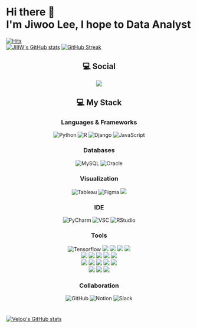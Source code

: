 # Hi there 👋 </br>I'm Jiwoo Lee, I hope to Data Analyst
[![Hits](https://hits.seeyoufarm.com/api/count/incr/badge.svg?url=https%3A%2F%2Fgithub.com%2FJIIIW&count_bg=%237BBDFF&title_bg=%239E9E9E&icon=&icon_color=%237EB8FF&title=hits&edge_flat=false)](https://hits.seeyoufarm.com)</br>
[![JIIIW's GitHub stats](https://github-readme-stats.vercel.app/api?username=JIIIW)](https://github-readme-stats.vercel.app/api?username=anuraghazra&show_icons=true&hide=contribs,prs&cache_seconds=86400&theme=buefy)
[![GitHub Streak](https://streak-stats.demolab.com?user=jiiiw)](https://git.io/streak-stats)

<div align="center">
  <h2>💻 Social</h2>
  <a href="https://www.instagram.com/ljw_daisy/" target="_blank"><img src="https://img.shields.io/badge/Instagram-E4405F?style=for-the-badge&logo=Instagram&logoColor=white"/></a>
</div>

<div align="center">
  <h2>💻 My Stack</h2>
  <h3>Languages & Frameworks</h3>
  <img alt="Python" src="https://img.shields.io/badge/Python-3776AB?style=for-the-badge&logo=python&logoColor=white"/> <img alt="R" src="https://img.shields.io/badge/R-276DC3?style=for-the-badge&logo=r&logoColor=white"/> <img alt="Django" src="https://img.shields.io/badge/Django-092E20?style=for-the-badge&logo=django&logoColor=white"/> <img alt="JavaScript" src="https://img.shields.io/badge/JavaScript-F7DF1E?style=for-the-badge&logo=JavaScript&logoColor=white"/></br>
  
  <h3>Databases</h3>
  <img alt="MySQL" src="https://img.shields.io/badge/MySQL-005C84?style=for-the-badge&logo=mysql&logoColor=white"/> <img alt="Oracle" src="https://img.shields.io/badge/Oracle-F80000?style=for-the-badge&logo=Oracle&logoColor=white"/></br>
  
  <h3>Visualization</h3>
  <img alt="Tableau" src="https://img.shields.io/badge/Tableau-E97627?style=for-the-badge&logo=Tableau&logoColor=white"/> <img alt="Figma" src="https://img.shields.io/badge/Figma-F24E1E?style=for-the-badge&logo=figma&logoColor=white"/> <img src="https://img.shields.io/badge/PowerBI-c9800e?style=for-the-badge&logo=PowerBI&logoColor=white"></br>
  
  <h3>IDE</h3>
  <img alt="PyCharm" src="https://img.shields.io/badge/PyCharm-000000.svg?&style=for-the-badge&logo=PyCharm&logoColor=white"/> <img alt="VSC" src="https://img.shields.io/badge/Visual_Studio_Code-0078D4?style=for-the-badge&logo=visual%20studio%20code&logoColor=white"/> <img alt="RStudio" src="https://img.shields.io/badge/RStudio-75AADB?style=for-the-badge&logo=RStudio&logoColor=white"/></br>
  
  <h3>Tools</h3>
  <img alt="Tensorflow" src="https://img.shields.io/badge/TensorFlow-FF6F00?style=for-the-badge&logo=tensorflow&logoColor=white"/> <img src="https://img.shields.io/badge/PyTorch-EE4C2C?style=for-the-badge&logo=PyTorch&logoColor=white"> <img src="https://img.shields.io/badge/Pandas-150458?style=for-the-badge&logo=Pandas&logoColor=white"> <img src="https://img.shields.io/badge/Numpy-013243?style=for-the-badge&logo=Numpy&logoColor=white"> <img src="https://img.shields.io/badge/Selenium-43B02A?style=for-the-badge&logo=Selenium&logoColor=white"></br><img src="https://img.shields.io/badge/HuggingFace-FFD21E?style=for-the-badge&logo=HuggingFace&logoColor=white"> <img src="https://img.shields.io/badge/Ollama-000000?style=for-the-badge&logo=Ollama&logoColor=white"> <img src="https://img.shields.io/badge/OpenAI-412991?style=for-the-badge&logo=OpenAI&logoColor=white"> <img src="https://img.shields.io/badge/LangChain-1C3C3C?style=for-the-badge&logo=LangChain&logoColor=white"> <img src="https://img.shields.io/badge/Folium-77B829?style=for-the-badge&logo=Folium&logoColor=white"></br><img src="https://img.shields.io/badge/Streamlit-FF4B4B?style=for-the-badge&logo=Streamlit&logoColor=white"> <img src="https://img.shields.io/badge/Scikit-leran-F7931E?style=for-the-badge&logo=Scikit-learn&logoColor=white"> <img src="https://img.shields.io/badge/Keras-D00000?style=for-the-badge&logo=Keras&logoColor=white"> <img src="https://img.shields.io/badge/NLTK-154f5b?style=for-the-badge&logo=NLTK&logoColor=white"> <img src="https://img.shields.io/badge/Gensim-001862?style=for-the-badge&logo=Gensim&logoColor=white"></br>
  <img src="https://img.shields.io/badge/Kiwipiepy-a6a802?style=for-the-badge&logo=Kiwipiepy&logoColor=white"> <img src="https://img.shields.io/badge/Scipy-8CAAE6?style=for-the-badge&logo=Scipy&logoColor=white"> <img src="https://img.shields.io/badge/OpenCV-5C3EE8?style=for-the-badge&logo=OpenCV&logoColor=white"> 
  
  <h3>Collaboration</h3>
  <img alt="GitHub" src="https://img.shields.io/badge/GitHub-100000?style=for-the-badge&logo=github&logoColor=white"/> <img alt="Notion" src="https://img.shields.io/badge/Notion-000000?style=for-the-badge&logo=notion&logoColor=white"/> <img alt="Slack" src="https://img.shields.io/badge/Slack-4A154B?style=for-the-badge&logo=slack&logoColor=white"/> 

</div>

#

[![Velog's GitHub stats](https://velog-readme-stats.vercel.app/api?name=jiiiw)](https://github.com/jiiiw/velog-readme-stats)



<!--
- 👋 Hi, I’m @JIIIW
- 👀 I’m interested in ...
- 🌱 I’m currently learning ...
- 💞️ I’m looking to collaborate on ...
- 📫 How to reach me ...
- 😄 Pronouns: ...
- ⚡ Fun fact: ...
JIIIW/JIIIW is a ✨ special ✨ repository because its `README.md` (this file) appears on your GitHub profile.
You can click the Preview link to take a look at your changes.
-->

